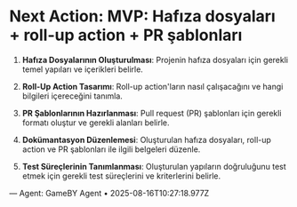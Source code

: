 # Next Action: MVP: Hafıza dosyaları + roll-up action + PR şablonları

1. **Hafıza Dosyalarının Oluşturulması**: Projenin hafıza dosyaları için gerekli temel yapıları ve içerikleri belirle. 

2. **Roll-Up Action Tasarımı**: Roll-up action'ların nasıl çalışacağını ve hangi bilgileri içereceğini tanımla.

3. **PR Şablonlarının Hazırlanması**: Pull request (PR) şablonları için gerekli formatı oluştur ve gerekli alanları belirle.

4. **Dokümantasyon Düzenlemesi**: Oluşturulan hafıza dosyaları, roll-up action ve PR şablonları ile ilgili belgeleri düzenle.

5. **Test Süreçlerinin Tanımlanması**: Oluşturulan yapıların doğruluğunu test etmek için gerekli test süreçlerini ve kriterlerini belirle.

— Agent: GameBY Agent • 2025-08-16T10:27:18.977Z
